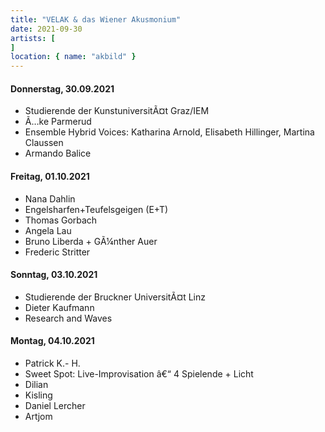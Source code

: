 ```yaml
---
title: "VELAK & das Wiener Akusmonium"
date: 2021-09-30
artists: [
]
location: { name: "akbild" }
---
```

#### Donnerstag, 30.09.2021
- Studierende der KunstuniversitÃ¤t Graz/IEM
- Ã…ke Parmerud
- Ensemble Hybrid Voices: Katharina Arnold, Elisabeth Hillinger, Martina Claussen
- Armando Balice


#### Freitag, 01.10.2021
- Nana Dahlin
- Engelsharfen+Teufelsgeigen (E+T)
- Thomas Gorbach
- Angela Lau
- Bruno Liberda + GÃ¼nther Auer 
- Frederic Stritter


#### Sonntag, 03.10.2021
- Studierende der Bruckner UniversitÃ¤t Linz
- Dieter Kaufmann
- Research and Waves

#### Montag, 04.10.2021
- Patrick K.- H.
- Sweet Spot: Live-Improvisation â€“ 4 Spielende + Licht
- Dilian
- Kisling
- Daniel Lercher
- Artjom
